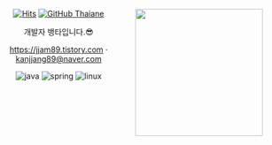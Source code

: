 <div align=center>
  
[![Hits](https://hits.seeyoufarm.com/api/count/incr/badge.svg?url=https%3A%2F%2Fgithub.com%2FKrGil&count_bg=%2379C83D&title_bg=%23555555&icon=&icon_color=%23E7E7E7&title=hits&edge_flat=false)](https://hits.seeyoufarm.com)
<img align='right' src="https://media.giphy.com/media/eg4q8ka6zQuQ2qgKwe/source.gif" width="230">
[![GitHub Thaiane](https://img.shields.io/github/followers/KrGil?label=follow&style=social)](https://github.com/KrGil)</p>

개발자 뱅타입니다.😎

<https://jjam89.tistory.com> · kanjjang89@naver.com

![java](https://img.shields.io/badge/Java-007396?style=flat-square&logo=OpenJDK&logoColor=white)   ![spring](https://img.shields.io/badge/Spring-6DB33F?style=flat-square&logo=Spring&logoColor=white) ![linux](https://img.shields.io/badge/Linux-E95420?style=flat-square&logo=Linux&logoColor=white) 

</div>
<!--
https://simpleicons.org
https://github.com/anuraghazra/github-readme-stats/blob/master/docs/readme_kr.md
<a href="#" target="_blank"><img src="https://img.shields.io/badge/[쓰고 싶은 텍스트]-[컬러 코드]?style=flat-square&logo=[브랜드 이름]&logoColor=white"/></a>
-->
